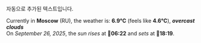 
자동으로 추가된 텍스트입니다.

<!--START_SECTION:weather:moscow-->
Currently in **Moscow** (RU), the weather is: **6.9°C** (feels like **4.6°C**), ***overcast clouds***<br/>
On *September 26, 2025*, the *sun rises* at 🌅**06:22** and *sets* at 🌇**18:19**.
<!--END_SECTION:weather-->
